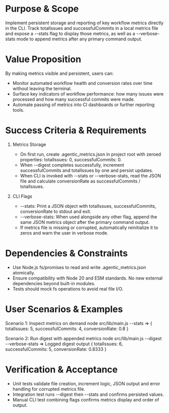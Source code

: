 # Purpose & Scope

Implement persistent storage and reporting of key workflow metrics directly in the CLI. Track totalIssues and successfulCommits in a local metrics file and expose a --stats flag to display those metrics, as well as a --verbose-stats mode to append metrics after any primary command output.

# Value Proposition

By making metrics visible and persistent, users can:

- Monitor automated workflow health and conversion rates over time without leaving the terminal.
- Surface key indicators of workflow performance: how many issues were processed and how many successful commits were made.
- Automate passing of metrics into CI dashboards or further reporting tools.

# Success Criteria & Requirements

1. Metrics Storage
   - On first run, create .agentic_metrics.json in project root with zeroed properties: totalIssues: 0, successfulCommits: 0.
   - When --digest completes successfully, increment successfulCommits and totalIssues by one and persist updates.
   - When CLI is invoked with --stats or --verbose-stats, read the JSON file and calculate conversionRate as successfulCommits / totalIssues.

2. CLI Flags
   - --stats: Print a JSON object with totalIssues, successfulCommits, conversionRate to stdout and exit.
   - --verbose-stats: When used alongside any other flag, append the same JSON metrics object after the primary command output.
   - If metrics file is missing or corrupted, automatically reinitialize it to zeros and warn the user in verbose mode.

# Dependencies & Constraints

- Use Node.js fs/promises to read and write .agentic_metrics.json atomically.
- Ensure compatibility with Node 20 and ESM standards. No new external dependencies beyond built-in modules.
- Tests should mock fs operations to avoid real file I/O.

# User Scenarios & Examples

Scenario 1: Inspect metrics on demand
  node src/lib/main.js --stats
  => { totalIssues: 5, successfulCommits: 4, conversionRate: 0.8 }

Scenario 2: Run digest with appended metrics
  node src/lib/main.js --digest --verbose-stats
  =>  Logged digest output
     { totalIssues: 6, successfulCommits: 5, conversionRate: 0.8333 }

# Verification & Acceptance

- Unit tests validate file creation, increment logic, JSON output and error handling for corrupted metrics file.
- Integration test runs --digest then --stats and confirms persisted values.
- Manual CLI test combining flags confirms metrics display and order of output.